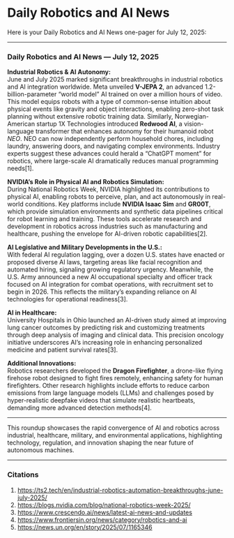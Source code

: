# Daily Robotics and AI News

Here is your Daily Robotics and AI News one-pager for July 12, 2025:

---

### Daily Robotics and AI News — July 12, 2025

**Industrial Robotics & AI Autonomy:**  
June and July 2025 marked significant breakthroughs in industrial robotics and AI integration worldwide. Meta unveiled **V-JEPA 2**, an advanced 1.2-billion-parameter “world model” AI trained on over a million hours of video. This model equips robots with a type of common-sense intuition about physical events like gravity and object interactions, enabling zero-shot task planning without extensive robotic training data. Similarly, Norwegian-American startup 1X Technologies introduced **Redwood AI**, a vision-language transformer that enhances autonomy for their humanoid robot *NEO*. NEO can now independently perform household chores, including laundry, answering doors, and navigating complex environments. Industry experts suggest these advances could herald a “ChatGPT moment” for robotics, where large-scale AI dramatically reduces manual programming needs[1].

**NVIDIA’s Role in Physical AI and Robotics Simulation:**  
During National Robotics Week, NVIDIA highlighted its contributions to physical AI, enabling robots to perceive, plan, and act autonomously in real-world conditions. Key platforms include **NVIDIA Isaac Sim** and **GR00T**, which provide simulation environments and synthetic data pipelines critical for robot learning and training. These tools accelerate research and development in robotics across industries such as manufacturing and healthcare, pushing the envelope for AI-driven robotic capabilities[2].

**AI Legislative and Military Developments in the U.S.:**  
With federal AI regulation lagging, over a dozen U.S. states have enacted or proposed diverse AI laws, targeting areas like facial recognition and automated hiring, signaling growing regulatory urgency. Meanwhile, the U.S. Army announced a new AI occupational specialty and officer track focused on AI integration for combat operations, with recruitment set to begin in 2026. This reflects the military’s expanding reliance on AI technologies for operational readiness[3].

**AI in Healthcare:**  
University Hospitals in Ohio launched an AI-driven study aimed at improving lung cancer outcomes by predicting risk and customizing treatments through deep analysis of imaging and clinical data. This precision oncology initiative underscores AI’s increasing role in enhancing personalized medicine and patient survival rates[3].

**Additional Innovations:**  
Robotics researchers developed the **Dragon Firefighter**, a drone-like flying firehose robot designed to fight fires remotely, enhancing safety for human firefighters. Other research highlights include efforts to reduce carbon emissions from large language models (LLMs) and challenges posed by hyper-realistic deepfake videos that simulate realistic heartbeats, demanding more advanced detection methods[4].

---

This roundup showcases the rapid convergence of AI and robotics across industrial, healthcare, military, and environmental applications, highlighting technology, regulation, and innovation shaping the near future of autonomous machines.

---

### Citations
1. https://ts2.tech/en/industrial-robotics-automation-breakthroughs-june-july-2025/
2. https://blogs.nvidia.com/blog/national-robotics-week-2025/
3. https://www.crescendo.ai/news/latest-ai-news-and-updates
4. https://www.frontiersin.org/news/category/robotics-and-ai
5. https://news.un.org/en/story/2025/07/1165346